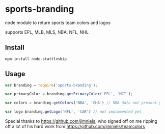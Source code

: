 # sports-branding

node module to return sports team colors and logos

supports EPL, MLB, MLS, NBA, NFL, NHL

## Install
`npm install node-stattleship`

## Usage
```javascript
var branding = require('sports-branding');

var primaryColor = branding.getPrimaryColor('EPL', 'MCI');

var colors = branding.getColors('NBA', 'CHA') // NBA data not present yet

var logo branding.getLogo('NFL', 'CAR') // not implemented yet
```

Special thanks to https://github.com/jimniels, who signed off on me ripping off a lot of his hard work from https://github.com/jimniels/teamcolors